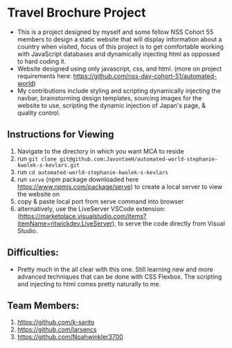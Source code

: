 # Travel Brochure Project

- This is a project designed by myself and some fellow NSS Cohort 55 members to design a static website that will display information about a country when visited, focus of this project is to get comfortable working with JavaScript databases and dynamically injecting html as oppossed to hard coding it.
- Website designed using only javascript, css, and html. (more on project requirements here: https://github.com/nss-day-cohort-51/automated-world)
- My contributions include styling and scripting dynamically injecting the navbar, brainstorming design templates, sourcing images for the website to use, scripting the dynamic injection of Japan's page, & quality control.


## Instructions for Viewing 
1. Navigate to the directory in which you want MCA to reside
1. run `git clone git@github.com:JavontaeH/automated-world-stephanie-kwolek-s-kevlars.git`
1. run `cd automated-world-stephanie-kwolek-s-kevlars`
1. run `serve` (npm package downloaded here https://www.npmjs.com/package/serve) to create a local server to view the website on
1. copy & paste local port from serve command into browser
2. alternatively, use the LiveServer VSCode extension: (https://marketplace.visualstudio.com/items?itemName=ritwickdey.LiveServer), to serve the code directly from Visual Studio.


## Difficulties:

- Pretty much in the all clear with this one. Still learning new and more advanced techniques that can be done with CSS Flexbox. The scripting and injecting to html comes pretty naturally to me.

## Team Members: 
1. https://github.com/k-sarito
2. https://github.com/larsencs
3. https://github.com/Noahwinkler3700
